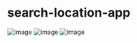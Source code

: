 # search-location-app
![image](https://user-images.githubusercontent.com/57021668/135265252-22aa0f79-27d2-4f62-9869-4c1a7ccacd27.png)
![image](https://user-images.githubusercontent.com/57021668/135265612-bcd27d58-9776-4730-8fde-0542c129be87.png)
![image](https://user-images.githubusercontent.com/57021668/135265572-f0f10675-5b8b-43fc-8662-7af20c5fc5f8.png)


